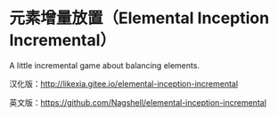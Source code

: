 # 元素增量放置（Elemental Inception Incremental）

A little incremental game about balancing elements.

汉化版：http://likexia.gitee.io/elemental-inception-incremental

英文版：https://github.com/Nagshell/elemental-inception-incremental